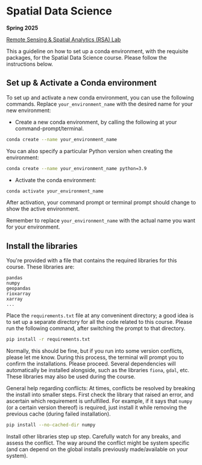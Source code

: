 # Spatial Data Science
**Spring 2025**

[Remote Sensing & Spatial Analytics (RSA) Lab](https://sites.google.com/itu.edu.pk/rsa-lab/)


This a guideline on how to set up a conda environment, with the requisite packages, for the Spatial Data Science course. Please follow the instructions below.


## Set up & Activate a Conda environment

To set up and activate a new conda environment, you can use the following commands. Replace `your_environment_name` with the desired name for your new environment:

- Create a new conda environment, by calling the following at your command-prompt/terminal.


```bash
conda create --name your_environment_name
```

You can also specify a particular Python version when creating the environment:

```bash
conda create --name your_environment_name python=3.9
```

- Activate the conda environment:

```bash
conda activate your_environment_name
```

After activation, your command prompt or terminal prompt should change to show the active environment.

Remember to replace `your_environment_name` with the actual name you want for your environment.

## Install the libraries

You're provided with a file that contains the required libraries for this course. These libraries are:

```
pandas
numpy
geopandas
rioxarray
xarray
...

```

Place the `requirements.txt` file at any conveninent directory; a good idea is to set up a separate directory for all the code related to this course.  Please run the following command, after switching the prompt to that directory.

```bash
pip install -r requirements.txt
```

Normally, this should be fine, but if you run into some version conflicts, please let me know. During this process, the terminal will prompt you to confirm the installations. Please proceed. Several dependencies will automatically be installed alongside, such as the libraries `fiona`, `gdal`, etc. These libraries may also be used during the course.

General help regarding conflicts: At times, conflicts be resolved by breaking the install into smaller steps. First check the library that raised an error, and ascertain which requirement is unfulfilled. For example, if it says that `numpy` (or a certain version thereof) is required, just install it while removing the previous cache (during failed installation).

```bash
pip install --no-cached-dir numpy
```

Install other libraries step up step. Carefully watch for any breaks, and assess the conflict. The way around the conflict might be system specific (and can depend on the global installs previously made/available on your system).




